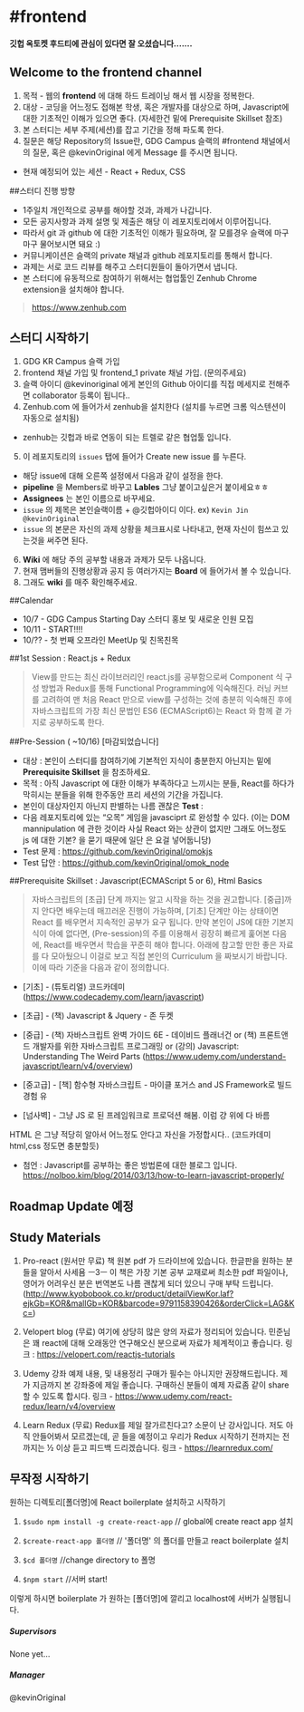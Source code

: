 # #frontend

#### 깃헙 옥토켓 후드티에 관심이 있다면 잘 오셨습니다.......

## Welcome to the frontend channel
1. 목적 - 웹의 **frontend** 에 대해 하드 트레이닝 해서 웹 시장을 정복한다.
2. 대상 - 코딩을 어느정도 접해본 학생, 혹은 개발자를 대상으로 하며, Javascript에 대한 기초적인 이해가 있으면 좋다. (자세한건 밑에 Prerequisite Skillset 참조)
4. 본 스터디는 세부 주제(세션)를 잡고 기간을 정해 파도록 한다.
5. 질문은 해당 Repository의 Issue란, GDG Campus 슬랙의 #frontend 채널에서의 질문, 혹은 @kevinOriginal 에게 Message 를 주시면 됩니다.
 * 현재 예정되어 있는 세션 - React + Redux, CSS

##스터디 진행 방향
* 1주일치 개인적으로 공부를 해야할 것과, 과제가 나갑니다.
* 모든 공지사항과 과제 설명 및 제출은 해당 이 레포지토리에서 이루어집니다.
* 따라서 git 과 github 에 대한 기초적인 이해가 필요하며, 잘 모를경우 슬랙에 마구마구 물어보시면 돼요 :)
* 커뮤니케이션은 슬랙의 private 채널과 github 레포지토리를 통해서 합니다.
* 과제는 서로 코드 리뷰를 해주고 스터디원들이 돌아가면서 냅니다.
* 본 스터디에 유동적으로 참여하기 위해서는 협업툴인 Zenhub Chrome extension을 설치해야 합니다.
> https://www.zenhub.com

## 스터디 시작하기
1. GDG KR Campus 슬랙 가입
2. frontend 채널 가입 및 frontend_1 private 채널 가입. (문의주세요)
3. 슬랙 아이디 @kevinoriginal 에게 본인의 Github 아이디를 직접 메세지로 전해주면 collaborator 등록이 됩니다..
4. Zenhub.com 에 들어가서 zenhub을 설치한다 (설치를 누르면 크롬 익스텐션이 자동으로 설치됨)
 * zenhub는 깃헙과 바로 연동이 되는 트렐로 같은 협업툴 입니다.
5. 이 레포지토리의 ``issues`` 탭에 들어가 Create new issue 를 누른다.
 * 해당 issue에 대해 오른쪽 설정에서 다음과 같이 설정을 한다.
 * **pipeline** 을 Members로 바꾸고  **Lables** 그냥 붙이고싶은거 붙이세요ㅎㅎ
 * **Assignees** 는 본인 이름으로 바꾸세요.
 * ``issue`` 의 제목은 본인슬랙이름 + @깃헙아이디 이다. ex) ``Kevin Jin @kevinOriginal``
 * ``issue`` 의 본문은 자신의 과제 상황을 체크표시로 나타내고, 현재 자신이 힘쓰고 있는것을 써주면 된다.

6. **Wiki** 에 해당 주의 공부할 내용과 과제가 모두 나옵니다.
7. 현재 맴버들의 진행상황과 공지 등 여러가지는 **Board** 에 들어가서 볼 수 있습니다.
8. 그래도 **wiki** 를 매주 확인해주세요.


##Calendar
- 10/7 - GDG Campus Starting Day 스터디 홍보 및 새로운 인원 모집
- 10/11 - START!!!!
- 10/?? - 첫 번째 오프라인 MeetUp 및 친목친목


##1st Session : React.js + Redux
> View를 만드는 최신 라이브러리인 react.js를 공부함으로써 Component 식 구성 방법과 Redux를 통해 Functional Programming에 익숙해진다.
 러닝 커브를 고려하여 맨 처음 React 만으로 view를 구성하는 것에 충분히 익숙해진 후에
 자바스크립트의 가장 최신 문법인 ES6 (ECMAScript6)는 React 와 함께 곁 가지로  공부하도록 한다.



##Pre-Session ( ~10/16) [마감되었습니다]
* 대상 : 본인이 스터디를 참여하기에 기본적인 지식이 충분한지 아닌지는 밑에 **Prerequisite Skillset** 을 참조하세요.
* 목적 : 아직 Javascript 에 대한 이해가 부족하다고 느끼시는 분들, React를 하다가 막히시는 분들을 위해 한주동안 프리 세션의 기간을 가집니다.
* 본인이 대상자인지 아닌지 판별하는 나름 괜찮은 **Test** :
* 다음 레포지토리에 있는 “오목” 게임을 javasciprt 로 완성할 수 있다. (이는 DOM mannipulation 에 관한 것이라 사실 React 와는 상관이 없지만 그래도 어느정도 js 에 대한 기본? 을 묻기 때문에 일단 은 요걸 넣어둡니당)
* Test 문제 : https://github.com/kevinOriginal/omokjs
* Test 답안 : https://github.com/kevinOriginal/omok_node



##Prerequisite Skillset : Javascript(ECMAScript 5 or 6), Html Basics
> 자바스크립트의 [초급] 단계 까지는 알고 시작을 하는 것을 권고합니다.
[중급]까지 안다면 배우는데 매끄러운 진행이 가능하며, [기초] 단계만 아는 상태이면 React 를 배우면서 지속적인 공부가 요구 됩니다. 만약 본인이 JS에 대한 기본지식이 아예 없다면, (Pre-session)의 주를 이용해서 굉장히 빠르게 훑어본 다음에, React를 배우면서 학습을 꾸준히 해야 합니다. 아래에 참고할 만한 좋은 자료를 다 모아뒀으니 이걸로 보고 직접 본인의 Curriculum 을 짜보시기 바랍니다.
이에 따라 기준을 다음과 같이 정의합니다.

 * [기초] - (튜토리얼) 코드카데미(https://www.codecademy.com/learn/javascript)
 * [초급] - (책) Javascript & Jquery - 존 두켓
 * [중급] - (책) 자바스크립트 완벽 가이드 6E - 데이비드 플래너건
             or (책) 프론트앤드 개발자를 위한 자바스크립트 프로그래밍
             or (강의) Javascript: Understanding The Weird Parts
	  (https://www.udemy.com/understand-javascript/learn/v4/overview)

 * [중고급] - [책] 함수형 자바스크립트 - 마이클 포거스
 	      and JS Framework로 빌드 경험 유
 * [넘사벽] - 그냥 JS 로 된 프레임워크로 프로덕션 해봄. 이럼 걍 위에 다 바름

HTML 은 그냥 적당히 알아서 어느정도 안다고 자신을 가정합시다..
(코드카데미 html,css 정도면 충분할듯)


* 첨언 : Javascript를 공부하는 좋은 방법론에 대한 블로그 입니다.
https://nolboo.kim/blog/2014/03/13/how-to-learn-javascript-properly/


## Roadmap Update 예정



## Study Materials
1. Pro-react (원서만 무료)
책 원본 pdf 가 드라이브에 있습니다. 한글판을 원하는 분들을 알아서 사세욤 ㅡ3ㅡ
이 책은 가장 기본 공부 교재로써 최소한 pdf 파일이나, 영어가 어려우신 분은
번역본도 나름 괜찮게 되더 있으니 구매 부탁 드립니다. (http://www.kyobobook.co.kr/product/detailViewKor.laf?ejkGb=KOR&mallGb=KOR&barcode=9791158390426&orderClick=LAG&Kc=)

2. Velopert blog (무료)
여기에 상당히 많은 양의 자료가 정리되어 있습니다. 민준님은 꽤 react에 대해 오래동안 연구해오신 분으로써 자료가 체계적이고 좋습니다.
링크 :  https://velopert.com/reactjs-tutorials

3. Udemy 강좌 예제 내용, 및 내용정리
구매가 필수는 아니지만 권장해드립니다. 제가 지금까지 본 강좌중에 제일 좋습니다. 구매하신 분들이 예제 자료좀 같이 share 할 수 있도록 합시다.
링크 -  https://www.udemy.com/react-redux/learn/v4/overview

4. Learn Redux (무료)
Redux를 제일 잘가르친다고? 소문이 난 강사입니다. 저도 아직 안들어봐서 모르겠는데, 곧 들을 예정이고 우리가 Redux 시작하기 전까지는 전까지는 ½ 이상 듣고 피드백 드리겠습니다.
링크 - https://learnredux.com/


## 무작정 시작하기
원하는 디렉토리[폴더명]에 React boilerplate 설치하고 시작하기

1. `$sudo npm install -g create-react-app` // global에 create react app 설치

2. `$create-react-app 폴더명` // '폴더명' 의 폴더를 만들고 react boilerplate 설치

3. `$cd 폴더명` //change directory to 폴명

4. `$npm start` //서버 start!

이렇게 하시면 boilerplate 가 원하는 [폴더명]에 깔리고 localhost에 서버가 실행됩니다.


##### Supervisors
None yet...


##### Manager
@kevinOriginal
